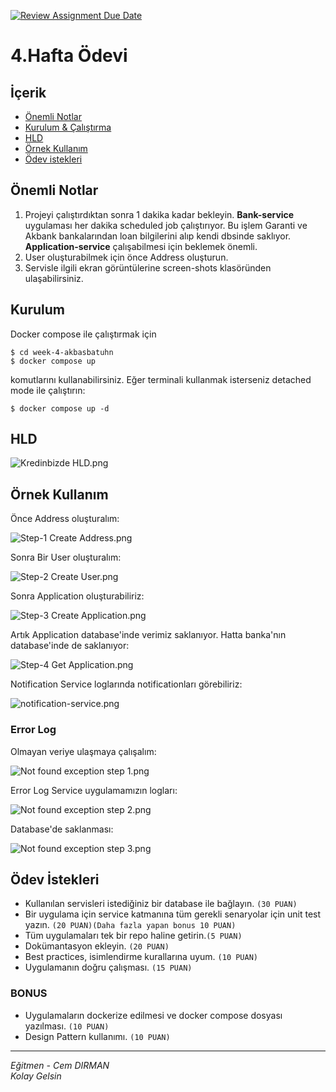 [![Review Assignment Due Date](https://classroom.github.com/assets/deadline-readme-button-24ddc0f5d75046c5622901739e7c5dd533143b0c8e959d652212380cedb1ea36.svg)](https://classroom.github.com/a/t218cK-M)


# 4.Hafta Ödevi

## İçerik
- [Önemli Notlar](#önemli-notlar)
- [Kurulum & Çalıştırma](#kurulum)
- [HLD](#hld)
- [Örnek Kullanım](#örnek-kullanım)
- [Ödev istekleri](#ödev-istekleri)

## Önemli Notlar
1. Projeyi çalıştırdıktan sonra 1 dakika kadar bekleyin. **Bank-service** uygulaması her dakika scheduled job çalıştırıyor.
Bu işlem Garanti ve Akbank bankalarından loan bilgilerini alıp kendi dbsinde saklıyor. **Application-service** çalışabilmesi
için beklemek önemli.
2. User oluşturabilmek için önce Address oluşturun.
3. Servisle ilgili ekran görüntülerine screen-shots klasöründen ulaşabilirsiniz.

## Kurulum
Docker compose ile çalıştırmak için 

```
$ cd week-4-akbasbatuhn
$ docker compose up
```

komutlarını kullanabilirsiniz. Eğer terminali kullanmak isterseniz detached mode ile çalıştırın:

```
$ docker compose up -d
```

## HLD
![Kredinbizde HLD.png](screen-shots%2FKredinbizde%20HLD.png)

## Örnek Kullanım

Önce Address oluşturalım:

![Step-1 Create Address.png](screen-shots%2FStep-1%20Create%20Address.png)

Sonra Bir User oluşturalım:

![Step-2 Create User.png](screen-shots%2FStep-2%20Create%20User.png)

Sonra Application oluşturabiliriz:

![Step-3 Create Application.png](screen-shots%2FStep-3%20Create%20Application.png)

Artık Application database'inde verimiz saklanıyor. Hatta banka'nın database'inde de saklanıyor:

![Step-4 Get Application.png](screen-shots%2FStep-4%20Get%20Application.png)

Notification Service loglarında notificationları görebiliriz:

![notification-service.png](screen-shots%2Fnotification-service.png)

### Error Log
Olmayan veriye ulaşmaya çalışalım:

![Not found exception step 1.png](screen-shots%2FNot%20found%20exception%20step%201.png)

Error Log Service uygulamamızın logları:

![Not found exception step 2.png](screen-shots%2FNot%20found%20exception%20step%202.png)

Database'de saklanması:

![Not found exception step 3.png](screen-shots%2FNot%20found%20exception%20step%203.png)


## Ödev İstekleri
- Kullanılan servisleri istediğiniz bir database ile bağlayın. `(30 PUAN)`
- Bir uygulama için service katmanına tüm gerekli senaryolar için unit test yazın. `(20 PUAN)(Daha fazla yapan bonus 10 PUAN)`
- Tüm uygulamaları tek bir repo haline getirin.`(5 PUAN)`
- Dokümantasyon ekleyin. `(20 PUAN)`
- Best practices, isimlendirme kurallarına uyum. `(10 PUAN)`
- Uygulamanın doğru çalışması. `(15 PUAN)`

### BONUS
- Uygulamaların dockerize edilmesi ve docker compose dosyası yazılması. `(10 PUAN)`
- Design Pattern kullanımı. `(10 PUAN)`

---
*Eğitmen - Cem DIRMAN*  
*Kolay Gelsin*
